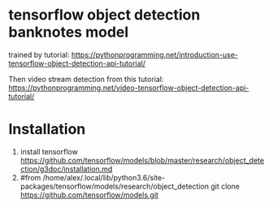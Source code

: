 # tensorflow object detection banknotes model
trained by tutorial:
https://pythonprogramming.net/introduction-use-tensorflow-object-detection-api-tutorial/

Then video stream detection from this tutorial:
https://pythonprogramming.net/video-tensorflow-object-detection-api-tutorial/

# Installation
1. install tensorflow
https://github.com/tensorflow/models/blob/master/research/object_detection/g3doc/installation.md
2. #from /home/alex/.local/lib/python3.6/site-packages/tensorflow/models/research/object_detection
git clone https://github.com/tensorflow/models.git
